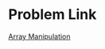 # Problem Link
[Array Manipulation](https://www.hackerrank.com/challenges/crush/problem?h_r=internal-search)
